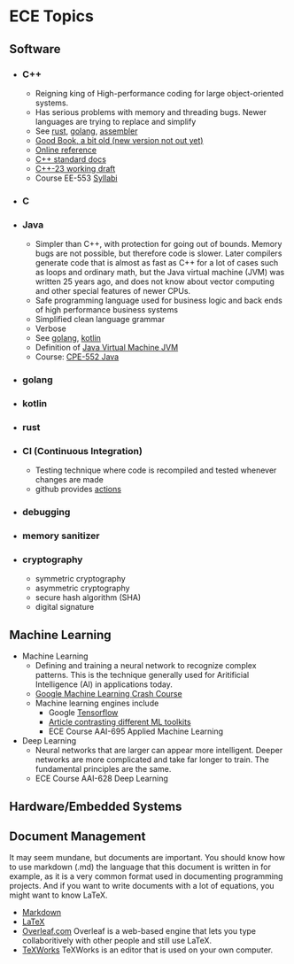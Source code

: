 # ECE Topics

## Software

- ### C++

  - Reigning king of High-performance coding for large object-oriented systems.
  - Has serious problems with memory and threading bugs. Newer languages are trying to replace and simplify
  - See [rust](#rust), [golang](#golang), [assembler](#assembler)
  - [Good Book, a bit old (new version not out yet)](https://www.amazon.com/Primer-5th-Stanley-B-Lippman/dp/0321714113)
  - [Online reference](https://cplusplus.com/reference/)
  - [C++ standard docs](https://en.cppreference.com/w/cpp/links)
  - [C++-23 working draft](https://github.com/cplusplus/draft)
  - Course EE-553 [Syllabi](https://drive.google.com/drive/folders/1yr9wC807nxlcxp3ywNQiIytzMyIuNCQF)

- ### C

- ### Java

  - Simpler than C++, with protection for going out of bounds. Memory bugs are not possible, but therefore code is slower. Later compilers generate code that is almost as fast as C++ for a lot of cases such as loops and ordinary math, but the Java virtual machine (JVM) was written 25 years ago, and does not know about vector computing and other special features of newer CPUs.
  - Safe programming language used for business logic and back ends of high performance business systems
  - Simplified clean language grammar
  - Verbose
  - See [golang](#golang), [kotlin](#kotlin)
  - Definition of [Java Virtual Machine JVM]()
  - Course: [CPE-552 Java](https://drive.google.com/drive/folders/1yr9wC807nxlcxp3ywNQiIytzMyIuNCQF)

- ### golang

- ### kotlin

- ### rust

- ### CI (Continuous Integration)

  - Testing technique where code is recompiled and tested whenever changes are made
  - github provides [actions](https://docs.github.com/en/actions/automating-builds-and-tests/about-continuous-integration)

- ### debugging

- ### memory sanitizer

- ### cryptography

  - symmetric cryptography
  - asymmetric cryptography
  - secure hash algorithm (SHA)
  - digital signature

## Machine Learning

- Machine Learning
  - Defining and training a neural network to recognize complex patterns. This is the technique generally used for Aritificial Intelligence (AI) in applications today.
  - [Google Machine Learning Crash Course](https://developers.google.com/machine-learning/crash-course)
  - Machine learning engines include
    - Google [Tensorflow](https://www.tensorflow.org/)
    - [Article contrasting different ML toolkits](https://www.softwaretestinghelp.com/machine-learning-tools/)
    - ECE Course AAI-695 Applied Machine Learning
- Deep Learning
  - Neural networks that are larger can appear more intelligent. Deeper networks are more complicated and take far longer to train. The fundamental principles are the same.
  - ECE Course AAI-628 Deep Learning

## Hardware/Embedded Systems

## Document Management

It may seem mundane, but documents are important. You should know how to use markdown (.md) the language that this document is written in for example, as it is a very common format used in documenting programming projects. And if you want to write documents with a lot of equations, you might want to know LaTeX.

- [Markdown](https://www.markdownguide.org/cheat-sheet/)
- [LaTeX](https://www.overleaf.com/learn/latex/Learn_LaTeX_in_30_minutes)
- [Overleaf.com](https://overleaf.com) Overleaf is a web-based engine that lets you type collaboritively with other people and still use LaTeX.
- [TeXWorks](https://tug.org/texworks/) TeXWorks is an editor that is used on your own computer.
